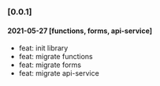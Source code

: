 ### [0.0.1]

#### 2021-05-27 [functions, forms, api-service]

- feat: init library
- feat: migrate functions
- feat: migrate forms
- feat: migrate api-service
